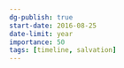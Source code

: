 ```yaml
---
dg-publish: true
start-date: 2016-08-25
date-limit: year
importance: 50
tags: [timeline, salvation]
---
```


